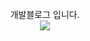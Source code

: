 <div align="center">
  <br>
  <div>개발블로그 입니다.</div>
  <img src="./_site/assets/images/banners/home-juj-u2.png"/>
